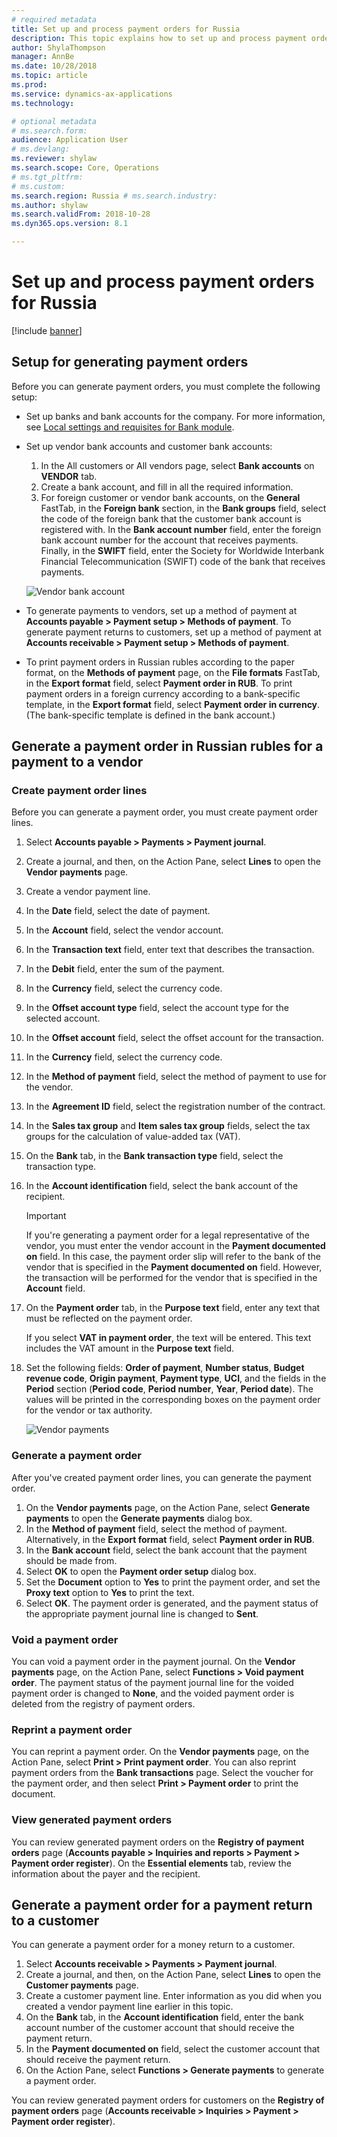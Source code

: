 ```yaml
---
# required metadata
title: Set up and process payment orders for Russia
description: This topic explains how to set up and process payment orders for Russia.
author: ShylaThompson
manager: AnnBe
ms.date: 10/28/2018
ms.topic: article
ms.prod: 
ms.service: dynamics-ax-applications
ms.technology: 

# optional metadata
# ms.search.form:  
audience: Application User
# ms.devlang: 
ms.reviewer: shylaw
ms.search.scope: Core, Operations
# ms.tgt_pltfrm: 
# ms.custom: 
ms.search.region: Russia # ms.search.industry: 
ms.author: shylaw
ms.search.validFrom: 2018-10-28
ms.dyn365.ops.version: 8.1

---
```


# Set up and process payment orders for Russia

[!include [banner](../includes/banner.md)]

## Setup for generating payment orders

Before you can generate payment orders, you must complete the following setup:

- Set up banks and bank accounts for the company. For more information, see [Local settings and requisites for Bank module](rus-local-settings-requisites-bank-module.md).
- Set up vendor bank accounts and customer bank accounts:

    1. In the All customers or All vendors page, select **Bank accounts** on **VENDOR** tab.
    2. Create a bank account, and fill in all the required information.
    3. For foreign customer or vendor bank accounts, on the **General** FastTab, in the **Foreign bank** section, in the **Bank groups** field, select the code of the foreign bank that the customer bank account is registered with. In the **Bank account number** field, enter the foreign bank account number for the account that receives payments. Finally, in the **SWIFT** field, enter the Society for Worldwide Interbank Financial Telecommunication (SWIFT) code of the bank that receives payments.

    ![Vendor bank account](media/rus-vendor-bank-account-screenshot-5.jpg)

- To generate payments to vendors, set up a method of payment at **Accounts payable \> Payment setup \> Methods of payment**. To generate payment returns to customers, set up a method of payment at **Accounts receivable \> Payment setup \> Methods of payment**.
- To print payment orders in Russian rubles according to the paper format, on the **Methods of payment** page, on the **File formats** FastTab, in the **Export format** field, select **Payment order in RUB**. To print payment orders in a foreign currency according to a bank-specific template, in the **Export format** field, select **Payment order in currency**. (The bank-specific template is defined in the bank account.)

## Generate a payment order in Russian rubles for a payment to a vendor

### Create payment order lines
Before you can generate a payment order, you must create payment order lines.

1. Select **Accounts payable \> Payments \> Payment journal**.
2. Create a journal, and then, on the Action Pane, select **Lines** to open the **Vendor payments** page.
3. Create a vendor payment line.
4. In the **Date** field, select the date of payment.
5. In the **Account** field, select the vendor account.
6. In the **Transaction text** field, enter text that describes the transaction.
7. In the **Debit** field, enter the sum of the payment.
8. In the **Currency** field, select the currency code.
9. In the **Offset account type** field, select the account type for the selected account.
10. In the **Offset account** field, select the offset account for the transaction.
11. In the **Currency** field, select the currency code.
12. In the **Method of payment** field, select the method of payment to use for the vendor.
13. In the **Agreement ID** field, select the registration number of the contract.
14. In the **Sales tax group** and **Item sales tax group** fields, select the tax groups for the calculation of value-added tax (VAT).
15. On the **Bank** tab, in the **Bank transaction type** field, select the transaction type.
16. In the **Account identification** field, select the bank account of the recipient.

    > [!IMPORTANT]
    > If you're generating a payment order for a legal representative of the vendor, you must enter the vendor account in the **Payment documented on** field. In this case, the payment order slip will refer to the bank of the vendor that is specified in the **Payment documented on** field. However, the transaction will be performed for the vendor that is specified in the **Account** field.

17. On the **Payment order** tab, in the **Purpose text** field, enter any text that must be reflected on the payment order.

    If you select **VAT in payment order**, the text will be entered. This text includes the VAT amount in the **Purpose text** field.

19. Set the following fields: **Order of payment**, **Number status**, **Budget revenue code**, **Origin payment**, **Payment type**, **UCI**, and the fields in the **Period** section (**Period code**, **Period number**, **Year**, **Period date**). The values will be printed in the corresponding boxes on the payment order for the vendor or tax authority.

    ![Vendor payments](media/rus-vendor-payments-screenshot-4.jpg)

### Generate a payment order
After you've created payment order lines, you can generate the payment order.

1. On the **Vendor payments** page, on the Action Pane, select **Generate payments** to open the **Generate payments** dialog box.
2. In the **Method of payment** field, select the method of payment. Alternatively, in the **Export format** field, select **Payment order in RUB**.
3. In the **Bank account** field, select the bank account that the payment should be made from.
4. Select **OK** to open the **Payment order setup** dialog box. 
5. Set the **Document** option to **Yes** to print the payment order, and set the **Proxy text** option to **Yes** to print the text.
6. Select **OK**. The payment order is generated, and the payment status of the appropriate payment journal line is changed to **Sent**.

### Void a payment order

You can void a payment order in the payment journal. On the **Vendor payments** page, on the Action Pane, select **Functions \> Void payment order**. The payment status of the payment journal line for the voided payment order is changed to **None**, and the voided payment order is deleted from the registry of payment orders.

### Reprint a payment order

You can reprint a payment order. On the **Vendor payments** page, on the Action Pane, select **Print \> Print payment order**. You can also reprint payment orders from the **Bank transactions** page. Select the voucher for the payment order, and then select **Print \> Payment order** to print the document.

### View generated payment orders

You can review generated payment orders on the **Registry of payment orders** page (**Accounts payable \> Inquiries and reports \> Payment \> Payment order register**). On the **Essential elements** tab, review the information about the payer and the recipient.

## Generate a payment order for a payment return to a customer

You can generate a payment order for a money return to a customer.

1. Select **Accounts receivable \> Payments \> Payment journal**.
2. Create a journal, and then, on the Action Pane, select **Lines** to open the **Customer payments** page.
3. Create a customer payment line. Enter information as you did when you created a vendor payment line earlier in this topic.
4. On the **Bank** tab, in the **Account identification** field, enter the bank account number of the customer account that should receive the payment return.
5. In the **Payment documented on** field, select the customer account that should receive the payment return.
6. On the Action Pane, select **Functions \> Generate payments** to generate a payment order.

You can review generated payment orders for customers on the **Registry of payment orders** page (**Accounts receivable \> Inquiries \> Payment \> Payment order register**).

